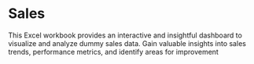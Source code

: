 # Sales
This Excel workbook provides an interactive and insightful dashboard to visualize and analyze dummy sales data. Gain valuable insights into sales trends, performance metrics, and identify areas for improvement
